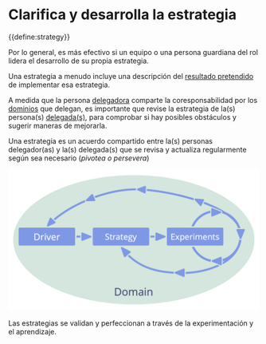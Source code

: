 # Clarifica y desarrolla la estrategia

<summary>
{{define:strategy}}
</summary>

Por lo general, es más efectivo si un equipo o una persona guardiana del rol lidera el desarrollo de su propia estrategia.

Una estrategia a menudo incluye una descripción del [resultado pretendido](glossary:intended-outcome) de implementar esa estrategia.

A medida que la persona [delegadora](glossary:delegator) comparte la coresponsabilidad por los [dominios](glossary:domain) que delegan, es importante que revise la estrategia de la(s) persona(s) [delegada(s)](glossary:delegatee), para comprobar si hay posibles obstáculos y sugerir maneras de mejorarla.

Una estrategia es un acuerdo compartido entre la(s) personas delegador(as) y la(s) delegada(s) que se revisa y actualiza regularmente según sea necesario (*pivotea o persevera*)

![Las estrategias se validan y perfeccionan a través de la experimentación y el aprendizaje.](img/evolution/domain-driver-strategy-exeriments.png)

Las estrategias se validan y perfeccionan a través de la experimentación y el aprendizaje.
